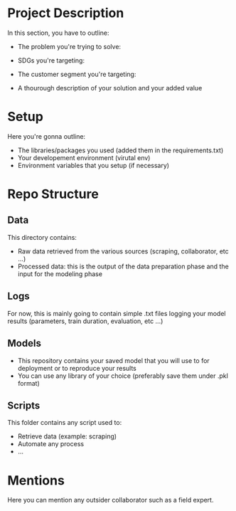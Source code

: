 # Project Description
In this section, you have to outline:
- The problem you're trying to solve:

- SDGs you're targeting:

- The customer segment you're targeting:

- A thourough description of your solution and your added value

# Setup
Here you're gonna outline:
- The libraries/packages you used (added them in the requirements.txt)
- Your developement environment (virutal env)
- Environment variables that you setup (if necessary) 

# Repo Structure
## Data
This directory contains:
- Raw data retrieved from the various sources (scraping, collaborator, etc ...)
- Processed data: this is the output of the data preparation phase and the input for the modeling phase

## Logs
For now, this is mainly going to contain simple .txt files logging your model results (parameters, train duration, evaluation, etc ...)

## Models
- This repository contains your saved model that you will use to for deployment or to reproduce your results 
- You can use any library of your choice (preferably save them under .pkl format)

## Scripts
This folder contains any script used to:
- Retrieve data (example: scraping)
- Automate any process
- ...

# Mentions
Here you can mention any outsider collaborator such as a field expert.